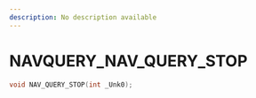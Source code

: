 ```yaml
---
description: No description available 
---
```


# NAVQUERY\_NAV_QUERY_STOP

```cpp
void NAV_QUERY_STOP(int _Unk0);
```